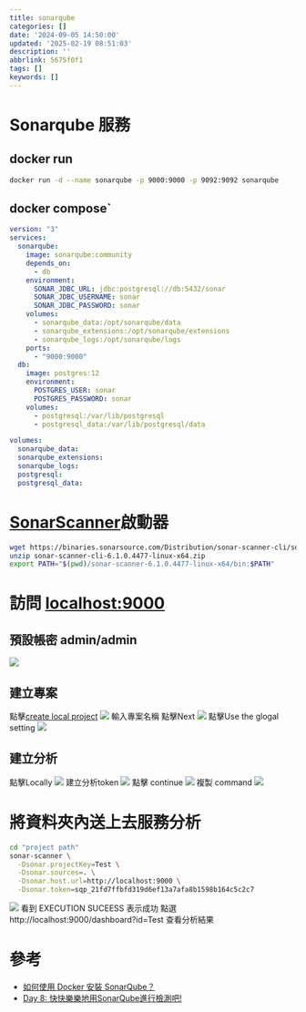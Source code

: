 ```yaml
---
title: sonarqube
categories: []
date: '2024-09-05 14:50:00'
updated: '2025-02-19 08:51:03'
description: ''
abbrlink: 5675f0f1
tags: []
keywords: []
---
```

# Sonarqube 服務
## docker run
``` bash
docker run -d --name sonarqube -p 9000:9000 -p 9092:9092 sonarqube
```
## docker compose`
```yaml
version: "3"
services:
  sonarqube:
    image: sonarqube:community
    depends_on:
      - db
    environment:
      SONAR_JDBC_URL: jdbc:postgresql://db:5432/sonar
      SONAR_JDBC_USERNAME: sonar
      SONAR_JDBC_PASSWORD: sonar
    volumes:
      - sonarqube_data:/opt/sonarqube/data
      - sonarqube_extensions:/opt/sonarqube/extensions
      - sonarqube_logs:/opt/sonarqube/logs
    ports:
      - "9000:9000"
  db:
    image: postgres:12
    environment:
      POSTGRES_USER: sonar
      POSTGRES_PASSWORD: sonar
    volumes:
      - postgresql:/var/lib/postgresql
      - postgresql_data:/var/lib/postgresql/data

volumes:
  sonarqube_data:
  sonarqube_extensions:
  sonarqube_logs:
  postgresql:
  postgresql_data:
```

# [SonarScanner](https://docs.sonarsource.com/sonarqube/9.9/analyzing-source-code/scanners/sonarscanner/)啟動器 
 <!-- more -->
 ``` bash
wget https://binaries.sonarsource.com/Distribution/sonar-scanner-cli/sonar-scanner-cli-6.1.0.4477-linux-x64.zip
unzip sonar-scanner-cli-6.1.0.4477-linux-x64.zip
export PATH="$(pwd)/sonar-scanner-6.1.0.4477-linux-x64/bin:$PATH"
```

# 訪問 [localhost:9000](http://localhost:9000)
## 預設帳密 admin/admin 
![](/images/20240905135340.png)
## 建立專案 
點擊[create local project](http://localhost:9000/tutorials?id=Test&selectedTutorial=local)
![](/images/20240905135413.png)
輸入專案名稱 點擊Next
![](/images/20240905135503.png)
點擊Use the glogal setting
![](/images/20240905135545.png)
## 建立分析
點擊Locally
![](/images/20240905135622.png)
建立分析token
![](/images/20240905135659.png)
點擊 continue
![](/images/20240905135735.png)
複製 command
![](/images/20240905143201.png)
# 將資料夾內送上去服務分析
``` bash
cd "project path"
sonar-scanner \
  -Dsonar.projectKey=Test \
  -Dsonar.sources=. \
  -Dsonar.host.url=http://localhost:9000 \
  -Dsonar.token=sqp_21fd7ffbfd319d6ef13a7afa8b1598b164c5c2c7
```

![](/images/20240905144822.png)
看到 EXECUTION SUCEESS 表示成功
點選 http://localhost:9000/dashboard?id=Test 查看分析結果

# 參考
- [如何使用 Docker 安裝 SonarQube？](https://old-oomusou.goodjack.tw/sonarqube/docker/)
-  [Day 8: 快快樂樂地用SonarQube進行檢測吧!](https://ithelp.ithome.com.tw/articles/10294624)